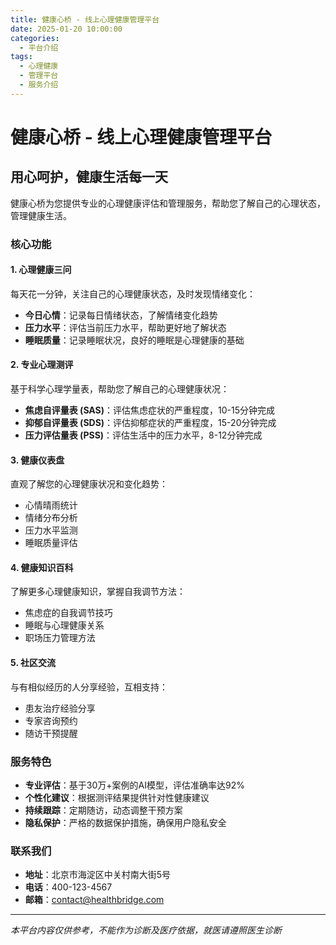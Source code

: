 ```yaml
---
title: 健康心桥 - 线上心理健康管理平台
date: 2025-01-20 10:00:00
categories: 
  - 平台介绍
tags:
  - 心理健康
  - 管理平台
  - 服务介绍
---
```


# 健康心桥 - 线上心理健康管理平台

## 用心呵护，健康生活每一天

健康心桥为您提供专业的心理健康评估和管理服务，帮助您了解自己的心理状态，管理健康生活。

### 核心功能

#### 1. 心理健康三问
每天花一分钟，关注自己的心理健康状态，及时发现情绪变化：

- **今日心情**：记录每日情绪状态，了解情绪变化趋势
- **压力水平**：评估当前压力水平，帮助更好地了解状态
- **睡眠质量**：记录睡眠状况，良好的睡眠是心理健康的基础

#### 2. 专业心理测评
基于科学心理学量表，帮助您了解自己的心理健康状况：

- **焦虑自评量表 (SAS)**：评估焦虑症状的严重程度，10-15分钟完成
- **抑郁自评量表 (SDS)**：评估抑郁症状的严重程度，15-20分钟完成
- **压力评估量表 (PSS)**：评估生活中的压力水平，8-12分钟完成

#### 3. 健康仪表盘
直观了解您的心理健康状况和变化趋势：

- 心情晴雨统计
- 情绪分布分析
- 压力水平监测
- 睡眠质量评估

#### 4. 健康知识百科
了解更多心理健康知识，掌握自我调节方法：

- 焦虑症的自我调节技巧
- 睡眠与心理健康关系
- 职场压力管理方法

#### 5. 社区交流
与有相似经历的人分享经验，互相支持：

- 患友治疗经验分享
- 专家咨询预约
- 随访干预提醒

### 服务特色

- **专业评估**：基于30万+案例的AI模型，评估准确率达92%
- **个性化建议**：根据测评结果提供针对性健康建议
- **持续跟踪**：定期随访，动态调整干预方案
- **隐私保护**：严格的数据保护措施，确保用户隐私安全

### 联系我们

- **地址**：北京市海淀区中关村南大街5号
- **电话**：400-123-4567
- **邮箱**：contact@healthbridge.com

---

*本平台内容仅供参考，不能作为诊断及医疗依据，就医请遵照医生诊断* 